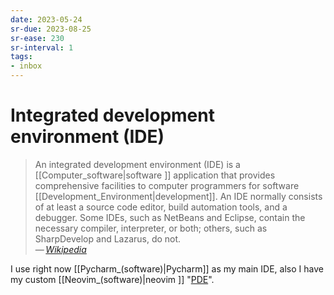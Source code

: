 ```yaml
---
date: 2023-05-24
sr-due: 2023-08-25
sr-ease: 230
sr-interval: 1
tags:
- inbox
---
```


# Integrated development environment (IDE)

> An integrated development environment (IDE) is a [[Computer_software|software ]] application that
> provides comprehensive facilities to computer programmers for software
> [[Development_Environment|development]]. An IDE normally consists of at least
> a source code editor, build automation tools, and a debugger. Some IDEs, such
> as NetBeans and Eclipse, contain the necessary compiler, interpreter, or both;
> others, such as SharpDevelop and Lazarus, do not.\
> — <cite>[Wikipedia](https://en.wikipedia.org/wiki/Integrated_development_environment)</cite>

I use right now [[Pycharm_(software)|Pycharm]] as my main IDE, also I have my
custom [[Neovim_(software)|neovim ]] "[PDE](https://www.youtube.com/watch?v=QMVIJhC9Veg)".